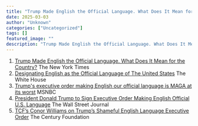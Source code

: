 ```yaml
---
title: "Trump Made English the Official Language. What Does It Mean for the Country? - The New York Times"
date: 2025-03-03
author: "Unknown"
categories: ["Uncategorized"]
tags: []
featured_image: ""
description: "Trump Made English the Official Language. What Does It Mean for the Country?&nbsp;&nbsp;The New York TimesDesignating English as the Official Language of The Un..."
---
```


  1. [Trump Made English the Official Language. What Does It Mean for the Country?](https://news.google.com/rss/articles/CBMiiwFBVV95cUxOb290b3p2WUpkcnhyM1FDSm5udzNzQ0paNDhGTllLWnNoUkJhN0JCTmsxejlHMEllV0JqQi14Tmk2ai1NSHB5MkhMQ3lCdnhlSTVkemFIQ3J6T1lLQUtmSk9ReHBMNVdIVmVhTkg1MmVlYlpobHNhOGc1R20wX2p4ekZKTGl2eFlDOXFj?oc=5)  The New York Times
  2. [Designating English as the Official Language of The United States](https://news.google.com/rss/articles/CBMivwFBVV95cUxPVWstRGJ6NGdjWkdISlhOMFozMTY0WTdJeVh2eUd4ajhsb0RRa25qU2JKMjZuU3JHNmFYY3NKU1pxSUg0REkybHlCcThxZm11eFFRSnFXdHprVE1sel9sUG1HZnhRRUdlRl85MlE1empkTkVmVHp1Qjh4ZjJfWDVOQ1hVMXYzUkNKMVc4RkJSZGY0NzlmQjhzX2JlcThKbWxuWmFHSG1ncUVtT256THluSXhORnNMZDFyOHVPMkNpNA?oc=5)  The White House
  3. [Trump's executive order making English our official language is MAGA at its worst](https://news.google.com/rss/articles/CBMijwFBVV95cUxPTzRvQ0JrZzBrSEYtZVRXYkNETFp5Um5ZTlcxNWFzX1Vkd3ZGQTBjdExqNVl1eTdBd3FaY3ZELWtSN0Vqc2xEUXdEQU50eDhtX0JNbXl0ZlJpZXBDazhwU3Bic3ZlUmNzSXFrcEF4NFZSNmZ6ckFfTVhSa0dtNk41cUx0ZEstVUdrYlY3RGtlWdIBVEFVX3lxTE9mUHJubUxKbHRuZjJGZG9SYjA1bkpZZUoxRERSSGluTkxianRaaTdZX1pkVHcySmNQSjJlUGJseVNvOTVSQ0dXRlZGbW1fb1p1cW42NQ?oc=5)  MSNBC
  4. [President Donald Trump to Sign Executive Order Making English Official U.S. Language](https://news.google.com/rss/articles/CBMilwFBVV95cUxOMnpITFJmOGxwU1Vhdlp4ZEVRVXlBMU54RWxJcm5tNEdOTkdGRi1ndTRBcVRiUjcwS29MRjdScUxYWFU0VHJKbGNCR25rc1Y2RGhWeGR6SGhvSEpFZ2psaDZESzdaY0tmREMyRGowYmsydEpzbWZqVGpCZExsV19xcThxdVlOc0N5VnktdFBsOG1xNVR0VjdF?oc=5)  The Wall Street Journal
  5. [TCF’s Conor Williams on Trump’s Shameful English Language Executive Order](https://news.google.com/rss/articles/CBMiqwFBVV95cUxNR2VCaHNubVU4SEFjQU0tcTNNRGRTZUlnUXo5VUV4NHBzTVdnQUl0eWJvU2t2OEtPZURBbGxXaU9FLW52S0ZGaUYxS1hmeXlGdVJaUVFWcXhIR0I5WGxSblpWOEJIa3hNZ1h0TkpfU3czdUVXdWNSR1JUSVJSN2NHQUFTOUVvLVd4WmhoYk92YWRRNWozWkhGMEFwaG1kWjRRempWM1Z5QnFHSmc?oc=5)  The Century Foundation



